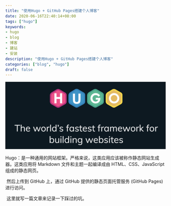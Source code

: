 ```yaml
---
title: "使用Hugo + GitHub Pages搭建个人博客"
date: 2020-06-16T22:40:14+08:00
tags: ["hugo"]
keywords: 
- hugo
- blog
- 博客
- 建站
- 安装
description: "使用Hugo + GitHub Pages搭建个人博客"
categories: ["blog", "hugo"]
draft: false
---
```


![hugo.png](https://github.com/affectalways/affectalways.github.io/blob/master/images/hugo/hugo_install/hugo.png?raw=true)

​	Hugo：是一种通用的网站框架。严格来说，这类应用应该被称作静态网站生成器。这类应用将 Markdown 文件和主题一起编译成由 HTML、CSS、JavaScript 组成的静态网页。

​	然后上传到 GitHub 上，通过 GitHub 提供的静态页面托管服务 (GitHub Pages) 进行访问。

​	这里就写一篇文章来记录一下踩过的坑。